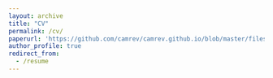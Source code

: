 ```yaml
---
layout: archive
title: "CV"
permalink: /cv/
paperurl: 'https://github.com/camrev/camrev.github.io/blob/master/files/CV.pdf'
author_profile: true
redirect_from:
  - /resume
---
```






